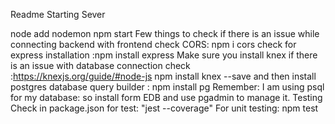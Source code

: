 Readme 
Starting Sever

node add nodemon
npm start
Few things to check if there is an issue while connecting backend with frontend
check CORS: npm i cors
check for express installation :npm install express
Make sure you install knex if there is an issue with database connection
check :https://knexjs.org/guide/#node-js
npm install knex --save
and then install postgres database query builder : npm install pg
Remember: I am using psql for my database: so install form EDB and use pgadmin to manage it.
Testing
Check in package.json for test: "jest --coverage"
For unit testing: npm test


